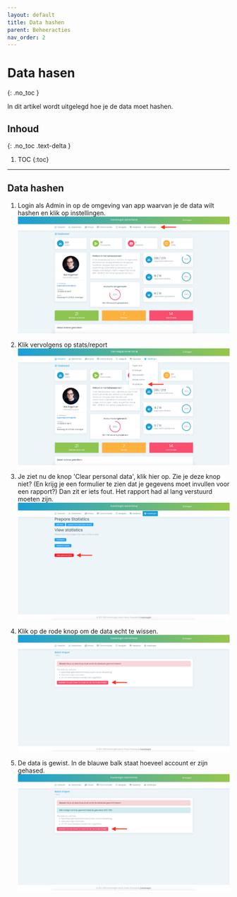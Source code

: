 ```yaml
---
layout: default
title: Data hashen
parent: Beheeracties
nav_order: 2
---
```


# Data hasen
{: .no_toc }

In dit artikel wordt uitgelegd hoe je de data moet hashen.

## Inhoud
{: .no_toc .text-delta }

1. TOC
{:toc}

---

## Data hashen

1. Login als Admin in op de omgeving van app waarvan je de data wilt hashen en klik op instellingen.
![Login als Admin in op de omgeving van app waarvan je de data wilt hashen en klik op instellingen.](/assets/screenshots/beheeracties/hash/1.png)

2. Klik vervolgens op stats/report
![Klik vervolgens op stats/report](/assets/screenshots/beheeracties/hash/2.png)

3. Je ziet nu de knop 'Clear personal data', klik hier op. Zie je deze knop niet? (En krijg je een formulier te zien dat je gegevens moet invullen voor een rapport?) Dan zit er iets fout. Het rapport had al lang verstuurd moeten zijn.
![Je ziet nu de knop 'Clear personal data', klik hier op. ](/assets/screenshots/beheeracties/hash/3.png)

4. Klik op de rode knop om de data echt te wissen.
![Klik op de rode knop om de data echt te wissen](/assets/screenshots/beheeracties/hash/4.png)

5. De data is gewist. In de blauwe balk staat hoeveel account er zijn gehased.
![De data is gewist](/assets/screenshots/beheeracties/hash/5.png)
